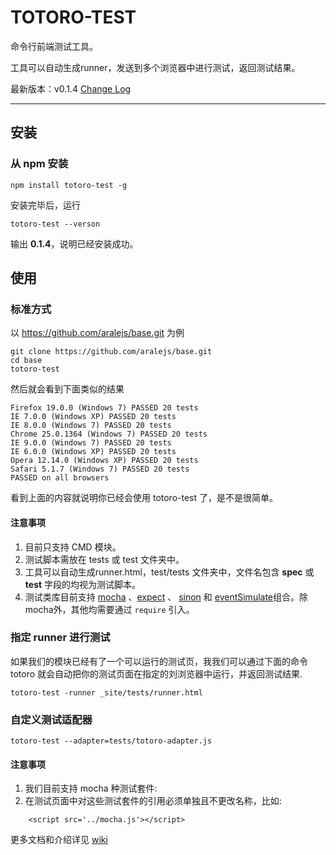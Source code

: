 # TOTORO-TEST

命令行前端测试工具。

工具可以自动生成runner，发送到多个浏览器中进行测试，返回测试结果。

最新版本：v0.1.4 [Change Log](https://github.com/totorojs/totoro-test/wiki/change-log)

---

## 安装

### 从 npm 安装

```
npm install totoro-test -g

```
安装完毕后，运行

```
totoro-test --verson
```
输出 **0.1.4**，说明已经安装成功。


## 使用

### 标准方式

以 https://github.com/aralejs/base.git 为例

```
git clone https://github.com/aralejs/base.git
cd base
totoro-test
```
然后就会看到下面类似的结果

```
Firefox 19.0.0 (Windows 7) PASSED 20 tests
IE 7.0.0 (Windows XP) PASSED 20 tests
IE 8.0.0 (Windows 7) PASSED 20 tests
Chrome 25.0.1364 (Windows 7) PASSED 20 tests
IE 9.0.0 (Windows 7) PASSED 20 tests
IE 6.0.0 (Windows XP) PASSED 20 tests
Opera 12.14.0 (Windows XP) PASSED 20 tests
Safari 5.1.7 (Windows 7) PASSED 20 tests
PASSED on all browsers
```

看到上面的内容就说明你已经会使用 totoro-test 了，是不是很简单。

#### 注意事项
1. 目前只支持 CMD 模块。
2. 测试脚本需放在 tests 或 test 文件夹中。
3. 工具可以自动生成runner.html，test/tests 文件夹中，文件名包含 __spec__ 或 __test__ 字段的均视为测试脚本。
4. 测试类库目前支持 [mocha](https://github.com/totorojs/totoro-test/wiki/mocha) 、[expect](https://github.com/totorojs/totoro-test/wiki/expect) 、 [sinon](https://github.com/totorojs/totoro-test/wiki/sinon) 和 [eventSimulate](https://github.com/aralejs/event-simulate)组合。除mocha外，其他均需要通过 `require` 引入。

### 指定 runner 进行测试

如果我们的模块已经有了一个可以运行的测试页，我我们可以通过下面的命令 totoro 就会自动把你的测试页面在指定的刘浏览器中运行，并返回测试结果.

```
totoro-test -runner _site/tests/runner.html
```

### 自定义测试适配器
```
totoro-test --adapter=tests/totoro-adapter.js
```


#### 注意事项

1. 我们目前支持 mocha 种测试套件:
2. 在测试页面中对这些测试套件的引用必须单独且不更改名称，比如:

```
    <script src='../mocha.js'></script>
```



更多文档和介绍详见 [wiki](https://github.com/totorojs/totoro-test/wiki)


